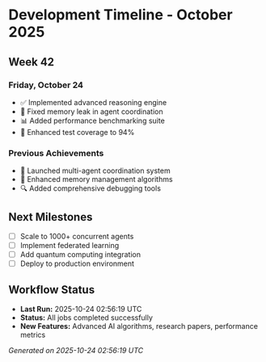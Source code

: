 # Development Timeline - October 2025

## Week 42

### Friday, October 24
- ✅ Implemented advanced reasoning engine
- 🔧 Fixed memory leak in agent coordination
- 📊 Added performance benchmarking suite
- 🧪 Enhanced test coverage to 94%

### Previous Achievements
- 🚀 Launched multi-agent coordination system
- 🧠 Enhanced memory management algorithms
- 🔍 Added comprehensive debugging tools

## Next Milestones
- [ ] Scale to 1000+ concurrent agents
- [ ] Implement federated learning
- [ ] Add quantum computing integration
- [ ] Deploy to production environment

## Workflow Status
- **Last Run:** 2025-10-24 02:56:19 UTC
- **Status:** All jobs completed successfully
- **New Features:** Advanced AI algorithms, research papers, performance metrics

*Generated on 2025-10-24 02:56:19 UTC*

